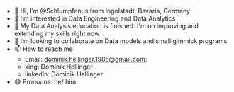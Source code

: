 - 👋 Hi, I’m @Schlumpfenus from Ingolstadt, Bavaria, Germany
- 👀 I’m interested in Data Engineering and Data Analytics
- 🌱 My Data Analysis education is finished. I'm on improving and extending my skills right now
- 💞️ I’m looking to collaborate on Data models and small gimmick programs
- 📫 How to reach me
  - Email:     dominik.hellinger.1985@gmail.com;
  - xing:      Dominik Hellinger
  - linkedIn:  Dominik Hellinger           
- 😄 Pronouns: he/ him


<!---
Schlumpfenus/Schlumpfenus is a ✨ special ✨ repository because its `README.md` (this file) appears on your GitHub profile.
You can click the Preview link to take a look at your changes.
--->
